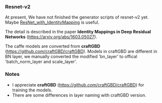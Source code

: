 ### Resnet-v2

At present, We have not finished the generator scripts of resnet-v2 yet. Maybe [ResNet_with_IdentityMapping](https://github.com/MichaelHunson/ResNet_with_IdentityMapping) is useful.

The detail is described in the paper **Identity Mappings in Deep Residual Networks** (https://arxiv.org/abs/1603.05027).

The caffe models are converted from **craftGBD** (https://github.com/craftGBD/craftGBD). 
Models in craftGBD are different in BN layer, we manually converted the modified 'bn_layer' to offical 'batch_norm_layer and scale_layer'.

### Notes
- I appreciate **craftGBD** (https://github.com/craftGBD/craftGBD) for training the models.
- There are some differences in layer naming with craftGBD version.
